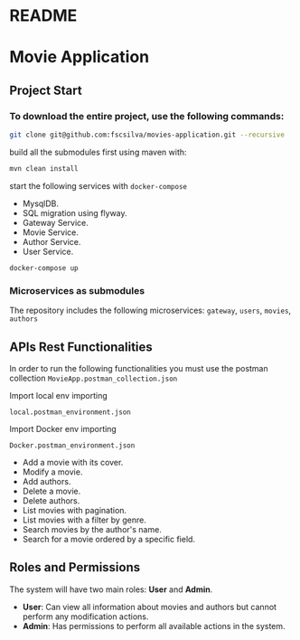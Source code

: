 # README #

# Movie Application

## Project Start

### To download the entire project, use the following commands:
```bash
git clone git@github.com:fscsilva/movies-application.git --recursive
```
build all the submodules first using maven with:
```bash
mvn clean install
```

start the following services with ```docker-compose```
- MysqlDB.
- SQL migration using flyway.
- Gateway Service.
- Movie Service.
- Author Service.
- User Service.

```
docker-compose up
```

### Microservices as submodules
The repository includes the following microservices: `gateway`, `users`, `movies`, `authors`

## APIs Rest Functionalities

In order to run the following functionalities you must use the postman collection 
```MovieApp.postman_collection.json```

Import local env importing

```local.postman_environment.json```

Import Docker env importing

```Docker.postman_environment.json```

- Add a movie with its cover.
- Modify a movie.
- Add authors.
- Delete a movie.
- Delete authors.
- List movies with pagination.
- List movies with a filter by genre.
- Search movies by the author's name.
- Search for a movie ordered by a specific field.

## Roles and Permissions
The system will have two main roles: **User** and **Admin**.
- **User**: Can view all information about movies and authors but cannot perform any modification actions.
- **Admin**: Has permissions to perform all available actions in the system.

